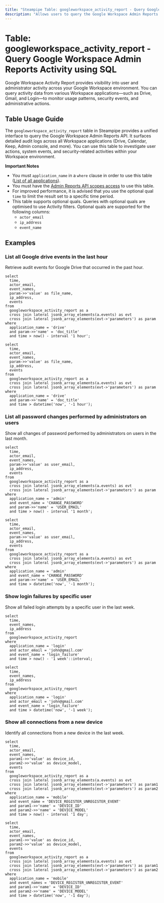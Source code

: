 ```yaml
---
title: "Steampipe Table: googleworkspace_activity_report - Query Google Workspace Admin Reports Activity using SQL"
description: "Allows users to query the Google Workspace Admin Reports API to retrieve detailed audit activity logs across various Google Workspace applications."
---
```


# Table: googleworkspace_activity_report - Query Google Workspace Admin Reports Activity using SQL

Google Workspace Activity Report provides visibility into user and administrator activity across your Google Workspace environment. You can query activity data from various Workspace applications—such as Drive, Gmail, and Login—to monitor usage patterns, security events, and administrative actions.

## Table Usage Guide

The `googleworkspace_activity_report` table in Steampipe provides a unified interface to query the Google Workspace Admin Reports API. It surfaces detailed audit logs across all Workspace applications (Drive, Calendar, Keep, Admin console, and more). You can use this table to investigate user actions, system events, and security-related activities within your Workspace environment.

**Important Notes**
- You must `application_name` in a `where` clause in order to use this table ([List of all applications](https://developers.google.com/workspace/admin/reports/reference/rest/v1/activities/list?hl=fr#applicationname)).
- You must have the [Admin Reports API scopes access](https://developers.google.com/workspace/admin/reports/auth#scopes) to use this table.
- For improved performance, it is advised that you use the optional qual `time` to limit the result set to a specific time period.
- This table supports optional quals. Queries with optional quals are optimised to use Activity filters. Optional quals are supported for the following columns:
  - `actor_email`
  - `ip_address`
  - `event_name`

## Examples

### List all Google drive events in the last hour
Retrieve audit events for Google Drive that occurred in the past hour.

```sql+postgres
select
  time,
  actor_email,
  event_names,
  param->>'value' as file_name,
  ip_address,
  events
from
  googleworkspace_activity_report as a
  cross join lateral jsonb_array_elements(a.events) as evt
  cross join lateral jsonb_array_elements(evt->'parameters') as param
where
  application_name = 'drive'
  and param->>'name' = 'doc_title'
  and time > now() - interval '1 hour';
```

```sql+sqlite
select
  time,
  actor_email,
  event_names,
  param->>'value' as file_name,
  ip_address,
  events
from
  googleworkspace_activity_report as a
  cross join lateral jsonb_array_elements(a.events) as evt
  cross join lateral jsonb_array_elements(evt->'parameters') as param
where
  application_name = 'drive'
  and param->>'name' = 'doc_title'
  and time > datetime('now', '-1 hour');
```

### List all password changes performed by administrators on users
Show all changes of password performed by administrators on users in the last month.

```sql+postgres
select
  time,
  actor_email,
  event_names,
  param->>'value' as user_email,
  ip_address,
  events
from
  googleworkspace_activity_report as a
  cross join lateral jsonb_array_elements(a.events) as evt
  cross join lateral jsonb_array_elements(evt->'parameters') as param
where
  application_name = 'admin'
  and event_name = 'CHANGE_PASSWORD'
  and param->>'name' = 'USER_EMAIL'
  and time > now() - interval '1 month';
```

```sql+sqlite
select
  time,
  actor_email,
  event_names,
  param->>'value' as user_email,
  ip_address,
  events
from
  googleworkspace_activity_report as a
  cross join lateral jsonb_array_elements(a.events) as evt
  cross join lateral jsonb_array_elements(evt->'parameters') as param
where
  application_name = 'admin'
  and event_name = 'CHANGE_PASSWORD'
  and param->>'name' = 'USER_EMAIL'
  and time > datetime('now', '-1 month');
```

### Show login failures by specific user
Show all failed login attempts by a specific user in the last week.

```sql+postgres
select
  time,
  event_names,
  ip_address
from
  googleworkspace_activity_report
where
  application_name = 'login'
  and actor_email = 'john@gmail.com'
  and event_name = 'login_failure'
  and time > now() - '1 week'::interval;
```

```sql+sqlite
select
  time,
  event_names,
  ip_address
from
  googleworkspace_activity_report
where
  application_name = 'login'
  and actor_email = 'john@gmail.com'
  and event_name = 'login_failure'
  and time > datetime('now', '-1 week');
```

### Show all connections from a new device
Identify all connections from a new device in the last week.

```sql+postgres
select
  time,
  actor_email,
  event_names,
  param1->>'value' as device_id,
  param2->>'value' as device_model,
  events
from
  googleworkspace_activity_report as a
  cross join lateral jsonb_array_elements(a.events) as evt
  cross join lateral jsonb_array_elements(evt->'parameters') as param1
  cross join lateral jsonb_array_elements(evt->'parameters') as param2
where
  application_name = 'mobile'
  and event_name = 'DEVICE_REGISTER_UNREGISTER_EVENT'
  and param1->>'name' = 'DEVICE_ID'
  and param2->>'name' = 'DEVICE_MODEL'
  and time > now() - interval '1 day';
```

```sql+sqlite
select
  time,
  actor_email,
  event_names,
  param1->>'value' as device_id,
  param2->>'value' as device_model,
  events
from
  googleworkspace_activity_report as a
  cross join lateral jsonb_array_elements(a.events) as evt
  cross join lateral jsonb_array_elements(evt->'parameters') as param1
  cross join lateral jsonb_array_elements(evt->'parameters') as param2
where
  application_name = 'mobile'
  and event_names = 'DEVICE_REGISTER_UNREGISTER_EVENT'
  and param1->>'name' = 'DEVICE_ID'
  and param2->>'name' = 'DEVICE_MODEL'
  and time > datetime('now', '-1 day');
```
